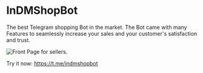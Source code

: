 # InDMShopBot

The best Telegram shopping Bot in the market.
The Bot came with many Features to seamlessly increase your sales and your customer's satisfaction and trust.


![Front Page for sellers](https://user-images.githubusercontent.com/147909393/321912610-968c8b32-b5f6-4c9e-808b-f7f35e566674.jpeg).

Try it now: https://t.me/indmshopbot

